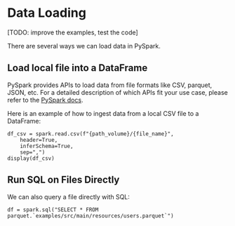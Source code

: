 # Data Loading

[TODO: improve the examples, test the code]

There are several ways we can load data in PySpark.

## Load local file into a DataFrame

PySpark provides APIs to load data from file formats like CSV, parquet, JSON, etc.
For a detailed description of which APIs fit your use case, please refer to 
the [PySpark docs](https://spark.apache.org/docs/latest/sql-data-sources-load-save-functions.html).

Here is an example of how to ingest data from a local CSV file to a DataFrame:

```commandline
df_csv = spark.read.csv(f"{path_volume}/{file_name}",
    header=True,
    inferSchema=True,
    sep=",")
display(df_csv)
```

## Run SQL on Files Directly

We can also query a file directly with SQL:

```commandline
df = spark.sql("SELECT * FROM parquet.`examples/src/main/resources/users.parquet`")
```




